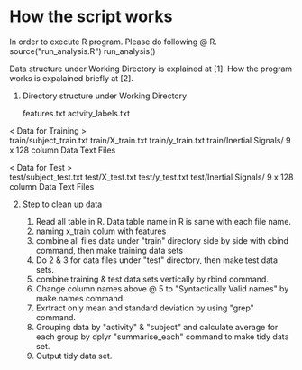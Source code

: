 # How the script works

  In order to execute R program.  Please do  following @ R.
     source("run_analysis.R")
     run_analysis()

   Data structure under Working Directory is explained at [1].
   How the program works is expalained briefly at [2].
   
1. Directory structure under Working Directory

   features.txt
   actvity_labels.txt
 
 < Data for Training >  
   train/subject_train.txt
   train/X_train.txt
   train/y_train.txt
   train/Inertial Signals/  9 x 128 column Data Text Files

 < Data for Test >  
   test/subject_test.txt
   test/X_test.txt
   test/y_test.txt
   test/Inertial Signals/  9 x 128 column Data Text Files

	
2. Step to clean up data

	1.  Read all table in R.  Data table name in R is same with each file name.
	2.	naming x_train colum with features
	3.	combine all files data under "train" directory side by side with cbind command, then make training data sets
	4.  Do 2 & 3 for data files under "test" directory, then make test data sets.
	5.  combine training & test data sets vertically by rbind command.
	6.  Change column names above @ 5 to "Syntactically Valid names" by make.names command.
	7.  Exrtract only mean and standard deviation by using "grep" command.
	8.  Grouping data by "activity" & "subject" and calculate average for each group by dplyr "summarise_each" command to make tidy data set.
	9.	Output tidy data set.  
